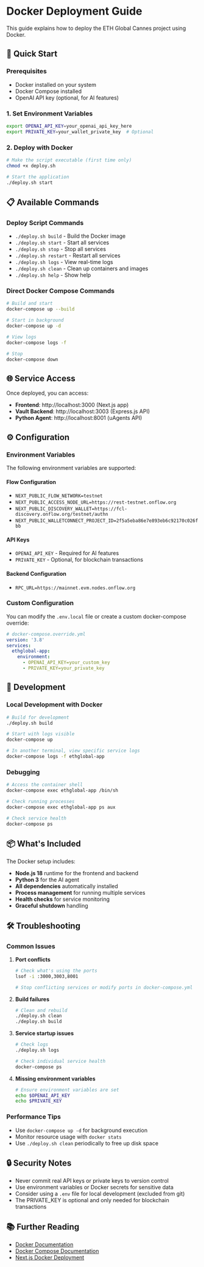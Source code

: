# Docker Deployment Guide

This guide explains how to deploy the ETH Global Cannes project using Docker.

## 🚀 Quick Start

### Prerequisites
- Docker installed on your system
- Docker Compose installed
- OpenAI API key (optional, for AI features)

### 1. Set Environment Variables
```bash
export OPENAI_API_KEY=your_openai_api_key_here
export PRIVATE_KEY=your_wallet_private_key  # Optional
```

### 2. Deploy with Docker
```bash
# Make the script executable (first time only)
chmod +x deploy.sh

# Start the application
./deploy.sh start
```

## 📋 Available Commands

### Deploy Script Commands
- `./deploy.sh build` - Build the Docker image
- `./deploy.sh start` - Start all services
- `./deploy.sh stop` - Stop all services
- `./deploy.sh restart` - Restart all services
- `./deploy.sh logs` - View real-time logs
- `./deploy.sh clean` - Clean up containers and images
- `./deploy.sh help` - Show help

### Direct Docker Compose Commands
```bash
# Build and start
docker-compose up --build

# Start in background
docker-compose up -d

# View logs
docker-compose logs -f

# Stop
docker-compose down
```

## 🌐 Service Access

Once deployed, you can access:
- **Frontend**: http://localhost:3000 (Next.js app)
- **Vault Backend**: http://localhost:3003 (Express.js API)
- **Python Agent**: http://localhost:8001 (uAgents API)

## ⚙️ Configuration

### Environment Variables
The following environment variables are supported:

#### Flow Configuration
- `NEXT_PUBLIC_FLOW_NETWORK=testnet`
- `NEXT_PUBLIC_ACCESS_NODE_URL=https://rest-testnet.onflow.org`
- `NEXT_PUBLIC_DISCOVERY_WALLET=https://fcl-discovery.onflow.org/testnet/authn`
- `NEXT_PUBLIC_WALLETCONNECT_PROJECT_ID=2f5a5eba86e7e893eb6c92170c026fbb`

#### API Keys
- `OPENAI_API_KEY` - Required for AI features
- `PRIVATE_KEY` - Optional, for blockchain transactions

#### Backend Configuration
- `RPC_URL=https://mainnet.evm.nodes.onflow.org`

### Custom Configuration
You can modify the `.env.local` file or create a custom docker-compose override:

```yaml
# docker-compose.override.yml
version: '3.8'
services:
  ethglobal-app:
    environment:
      - OPENAI_API_KEY=your_custom_key
      - PRIVATE_KEY=your_private_key
```

## 🔧 Development

### Local Development with Docker
```bash
# Build for development
./deploy.sh build

# Start with logs visible
docker-compose up

# In another terminal, view specific service logs
docker-compose logs -f ethglobal-app
```

### Debugging
```bash
# Access the container shell
docker-compose exec ethglobal-app /bin/sh

# Check running processes
docker-compose exec ethglobal-app ps aux

# Check service health
docker-compose ps
```

## 📦 What's Included

The Docker setup includes:
- **Node.js 18** runtime for the frontend and backend
- **Python 3** for the AI agent
- **All dependencies** automatically installed
- **Process management** for running multiple services
- **Health checks** for service monitoring
- **Graceful shutdown** handling

## 🛠️ Troubleshooting

### Common Issues

1. **Port conflicts**
   ```bash
   # Check what's using the ports
   lsof -i :3000,3003,8001
   
   # Stop conflicting services or modify ports in docker-compose.yml
   ```

2. **Build failures**
   ```bash
   # Clean and rebuild
   ./deploy.sh clean
   ./deploy.sh build
   ```

3. **Service startup issues**
   ```bash
   # Check logs
   ./deploy.sh logs
   
   # Check individual service health
   docker-compose ps
   ```

4. **Missing environment variables**
   ```bash
   # Ensure environment variables are set
   echo $OPENAI_API_KEY
   echo $PRIVATE_KEY
   ```

### Performance Tips
- Use `docker-compose up -d` for background execution
- Monitor resource usage with `docker stats`
- Use `./deploy.sh clean` periodically to free up disk space

## 🔒 Security Notes

- Never commit real API keys or private keys to version control
- Use environment variables or Docker secrets for sensitive data
- Consider using a `.env` file for local development (excluded from git)
- The PRIVATE_KEY is optional and only needed for blockchain transactions

## 📚 Further Reading

- [Docker Documentation](https://docs.docker.com/)
- [Docker Compose Documentation](https://docs.docker.com/compose/)
- [Next.js Docker Deployment](https://nextjs.org/docs/deployment#docker-image)
